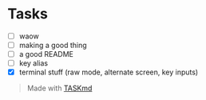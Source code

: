 <!-- this file was generated with TASKmd 
git repository : https://github.com/democraz20/taskmd
! DO NOT EDIT THIS FILE MANUALLY !
-->

# Tasks 

 - [ ] waow
 - [ ] making a good thing
 - [ ] a good README
 - [ ] key alias
 - [x] terminal stuff (raw mode, alternate screen, key inputs)

> Made with [TASKmd](https://github.com/democraz20/taskmd)